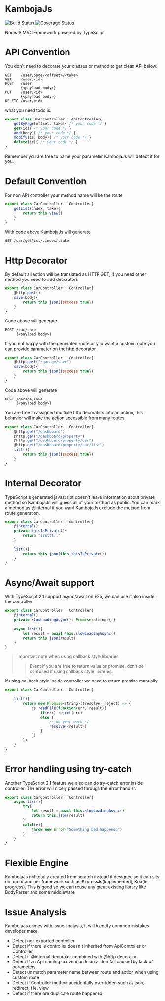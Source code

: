 # KambojaJs

[![Build Status](https://travis-ci.org/kambojajs/kamboja.svg?branch=master)](https://travis-ci.org/kambojajs/kamboja)
[![Coverage Status](https://coveralls.io/repos/github/kambojajs/kamboja/badge.svg?branch=master)](https://coveralls.io/github/kambojajs/kamboja?branch=master)

NodeJS MVC Framework powered by TypeScript

# API Convention
You don't need to decorate your classes or method to get clean API below:

```
GET    /user/page/<offset>/<take>
GET    /user/<id>
POST   /user  
       {<payload body>}
PUT    /user/<id>
       {<payload body>}
DELETE /user/<id>
```

what you need todo is:

```javascript
export class UserController : ApiController{
    getByPage(offset, take){ /* your code */ }
    get(id){ /* your code */ }
    add(body){ /* your code */ }
    modify(id, body){ /* your code */ }
    delete(id){ /* your code */ }
}

```

Remember you are free to name your parameter KambojaJs will detect it for you.

# Default Convention
For non API controller your method name will be the route

```javascript
export class CarController : Controller{
    getList(index, take){
        return this.view()
    }
}
```

With code above KambojaJs will generate

```
GET /car/getlist/:index/:take
```

# Http Decorator
By default all action will be translated as HTTP GET, if you need 
other method you need to add decorators

```javascript
export class CarController : Controller{
    @http.post()
    save(body){
        return this.json({success:true})
    }
}
```

Code above will generate

```
POST /car/save
     {<payload body>}
```

If you not happy with the generated route or you want a custom route 
you can provide parameter on the http decorator

```javascript
export class CarController : Controller{
    @http.post("/garage/save")
    save(body){
        return this.json({success:true})
    }
}
```

Code above will generate 

```
POST /garage/save
     {<payload body>}
```

You are free to assigned multiple http decorators into an action, 
this behavior will make the action accessible from many routes.


```javascript
export class CarController : Controller{
    @http.get("/dashboard")
    @http.get("/dashboard/property")
    @http.get("/dashboard/property/car")
    @http.get("/dashboard/property/car/list")
    list(){
        return this.json({success:true})
    }
}
```

# Internal Decorator
TypeScript's generated javascript doesn't leave information about 
private method so KambojaJs will guess all of your method as public. 
You can mark a method as @internal if you want KambojaJs exclude 
the method from route generation.


```javascript
export class CarController : Controller{
    @internal()
    private thisIsPrivate(){
        return "sssttt.."
    }

    list(){
        return this.json(this.thisIsPrivate())
    }
}
```

# Async/Await support
With TypeScript 2.1 support async/await on ES5, we can use it also 
inside the controller

```javascript
export class CarController : Controller{
    @internal()
    private slowLoadingAsync(): Promise<string>{ }

    async list(){
        let result = await this.slowLoadingAsync()
        return this.json(result)
    }
}
```

> Important note when using callback style libraries
>> Event if you are free to return value or promise, don't be confused
>> if using callback style libraries.

If using callback style inside controller we need to 
return promise manually

```javascript
export class CarController : Controller{

    list(){
        return new Promise<string>((resolve, reject) => {
            fs.readFile(function(err, result){
                if(err) reject(err)
                else {
                    /* do your work */
                    resolve(<result>)
                }
            })
        })
    }
}
```


# Error handling using try-catch
Another TypeScript 2.1 feature we also can do try-catch error 
inside controller. The error will nicely passed through the 
error handler.

```javascript
export class CarController : Controller{
    async list(){
        try{
            let result = await this.slowLoadingAsync()
            return this.json(result)
        }
        catch(e){
            throw new Error("Something bad happened")
        }
    }
}
```

# Flexible Engine
KambojaJs not totally created from scratch instead it designed so it can sits on top 
of another framework such as ExpressJs(implemented), Koa(in progress).
This is good so we can reuse any great existing library like BodyParser and some middleware

# Issue Analysis
KambojaJs comes with issue analysis, it will identify common mistakes developer make.
- Detect non exported controller
- Detect if there is controller doesn't inherited from ApiController or Controller
- Detect if @internal decorator combined with @http decorator
- Detect if an Api naming convention in an action fail caused by lack of parameters
- Detect un match parameter name between route and action when using custom route
- Detect if Controller method accidentally overridden such as json, redirect, file, view 
- Detect if there are duplicate route happened.